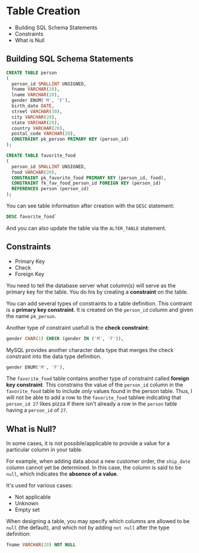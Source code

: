 # Table Creation

* Building SQL Schema Statements
* Constraints
* What is Null

## Building SQL Schema Statements

```sql
CREATE TABLE person
(
  person_id SMALLINT UNSIGNED,
  fname VARCHAR(20),
  lname VARCHAR(20),
  gender ENUM('M', 'F'),
  birth_date DATE,
  street VARCHAR(30),
  city VARCHAR(20),
  state VARCHAR(20),
  country VARCHAR(20),
  postal_code VARCHAR(20),
  CONSTRAINT pk_person PRIMARY KEY (person_id)
);

CREATE TABLE favorite_food
(
  person_id SMALLINT UNSIGNED,
  food VARCHAR(20),
  CONSTRAINT pk_favorite_food PRIMARY KEY (person_id, food),
  CONSTRAINT fk_fav_food_person_id FOREIGN KEY (person_id)
  REFERENCES person (person_id)
);
```

You can see table information after creation with the `DESC` statement:

```sql
DESC favorite_food`
```

And you can also update the table via the `ALTER_TABLE` statement.

## Constraints

* Primary Key
* Check
* Foreign Key

You need to tell the database server what column(s) will serve as the primary key for the table. You do his by creating a __constraint__ on the table.

You can add several types of constraints to a table definition. This contraint is a __primary key constraint__. It is created on the `person_id` column and given the name `pk_person`.

Another type of constraint usefull is the __check constraint__:

```sql
gender CHAR(1) CHECK (gender IN ('M', 'F')),
```

MySQL provides another character data type that merges the check constraint into the data type definition.

```sql
gender ENUM('M', 'F'),
```

The `favorite_food` table contains another type of constraint called __foreign key constraint__. This constrains the value of the `person_id` column in the `favorite_food` table to include _only_ values found in the person table. Thus, I will not be able to add a row to the `favorite_food` tablwe indicating that `person_id 27` likes pizza if there isn't already a row in the `person` table having a `person_id` of `27`.

## What is Null?

In some cases, it is not possible/applicable to provide a value for a particular column in your table.

For example, when adding data about a new customer order, the `ship_date` column cannot yet be determined. In this case, the column is said to be `null`, which indicates the __absence of a value__.

It's used for various cases:
* Not applicable
* Unknown
* Empty set

When designing a table, you may specify which columns are allowed to be `null` (the default), and which not by adding `not null` after the type definition:

```sql
fname VARCHAR(20) NOT NULL
```